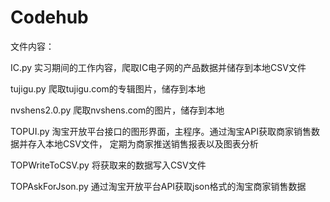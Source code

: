 # Codehub
文件内容：

IC.py
实习期间的工作内容，爬取IC电子网的产品数据并储存到本地CSV文件

tujigu.py
爬取tujigu.com的专辑图片，储存到本地

nvshens2.0.py
爬取nvshens.com的图片，储存到本地

TOPUI.py
淘宝开放平台接口的图形界面，主程序。通过淘宝API获取商家销售数据并存入本地CSV文件，
定期为商家推送销售报表以及图表分析

TOPWriteToCSV.py
将获取来的数据写入CSV文件

TOPAskForJson.py
通过淘宝开放平台API获取json格式的淘宝商家销售数据
